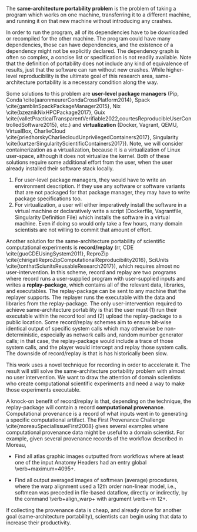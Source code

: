 The **same-architecture portability problem** is the problem of taking a program which works on one machine, transferring it to a different machine, and running it on that new machine without introducing any crashes.
<!-- Reframe this problem to be more specific, what does crash-freedom means? -->
In order to run the program, all of its dependencies have to be downloaded or recompiled for the other machine.
The program could have many dependencies, those can have dependencies, and the existence of a dependency might not be explicitly declared.
The dependency graph is often so complex, a concise list or specification is not readily available.
Note that the definition of portability does not include any kind of equivalence of results, just that the software can run without new crashes.
While higher-level reproducibility is the ultimate goal of this research area, same-architecture portability is a necessary condition along the way.

Some solutions to this problem are **user-level package managers** (Pip, Conda \cite{aaronmeurerCondaCrossPlatform2014}, Spack \cite{gamblinSpackPackageManager2015}, Nix \cite{bzeznikNixHPCPackage2017}, Guix \cite{valletPracticalTransparentVerifiable2022,courtesReproducibleUserControlledSoftware2015}, etc.) and **virtualization** (Docker, Vagrant, QEMU, VirtualBox, CharlieCloud \cite{priedhorskyCharliecloudUnprivilegedContainers2017}, Singularity \cite{kurtzerSingularityScientificContainers2017}).
Note, we will consider containerization as a virtualization, because it is a virtualization of Linux user-space, although it does not virtualize the kernel.
Both of these solutions require some additional effort from the user, when the user already installed their software stack locally.
1. For user-level package managers, they would have to write an environment description. If they use any software or software variants that are not packaged for that package manager, they may have to write package specifications too.
2. For virtualization, a user will either imperatively install the software in a virtual machine or declaratively write a script (Dockerfile, Vagrantfile, Singularity Definition File) which installs the software in a virtual machine.
Even if doing so would only take a few hours, many domain scientists are not willing to commit that amount of effort.
<!-- Add assumption that they didn't do from the start. -->

Another solution for the same-architecture portability of scientific computational experiments is **record/replay** (rr, CDE \cite{guoCDEUsingSystem2011}, ReproZip \cite{chirigatiReproZipComputationalReproducibility2016}, SciUnits \cite{tonthatSciunitsReusableResearch2017}), which requires almost no user-intervention.
In this scheme, record and replay are two programs where record runs a user-supplied program with user-supplied inputs and writes a **replay-package**, which contains all of the relevant data, libraries, and executables.
The replay-package can be sent to any machine that the replayer supports. The replayer runs the executable with the data and libraries from the replay-package.
The only user-intervention required to achieve same-architecture portability is that the user must (1) run their executable within the record tool and (2) upload the replay-package to a public location.
Some record/replay schemes aim to ensure bit-wise identical output <!-- of the entire program and --> of specific system calls which may otherwise be non-deterministic, especially as network calls and, random number generator calls; in that case, the replay-package would include a trace of those system calls, and the player would intercept and replay those system calls.
The downside of record/replay is that is has historically been slow.

This work uses a novel technique for recording in order to accelerate it.
The result will still solve the same-architecture portability problem with almost no user intervention.
We want to draw the attention of domain scientists who create computational scientific experiments and need a way to make those experiments executable.

A knock-on benefit of record/replay is that, depending on the technique, the replay-package will contain a record **computational provenance**.
Computational provenance is a record of what inputs went in to generating a specific computational artifact.
The First Provenance Challenge \cite{moreauSpecialIssueFirst2008} gives several examples where computational provenance data might be useful to a domain scientist.
For example, given several provenance records of the workflow described in Moreau,

* Find all atlas graphic images outputted from workflows where at least one of the input Anatomy Headers had an entry global \verb+maximum=4095+.

* Find all output averaged images of softmean (average) procedures, where the warp alignment used a 12th order non-linear model, i.e., softmean was preceded in file-based dataflow, directly or indirectly, by the command \verb+align_warp+ with argument \verb+-m 12+.

If collecting the provenance data is cheap, and already done for another goal (same-architecture portability), scientists can begin using that data to increase their productivity.

<!--
Applying library interpostion
Caveat: not as reproducible

Evaulation

-->
